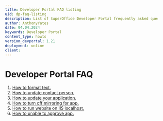 ```yaml
---
title: Developer Portal FAQ listing
uid: dp-faq-listing
description: List of SuperOffice Developer Portal frequently asked questions.
author: AnthonyYates
date: 04.04.2024
keywords: Developer Portal
content_type: howto
version_devportal: 1.21
deployment: online
client:
---
```


# Developer Portal FAQ

1. [How to format text.][1]
1. [How to update contact person.][2]
1. [How to update your application.][3]
1. [How to turn off mirroring for app.][4]
1. [How to run website on IIS localhost.][5]
1. [How to unable to approve app.][6]

<!-- link reference -->

[1]: format-text.md
[2]: update-contact-person.md
[3]: update-app.md
[4]: turn-off-mirroring.md
[5]: run-website-on-iis-localhost.md
[6]: unable-to-approve-app.md

